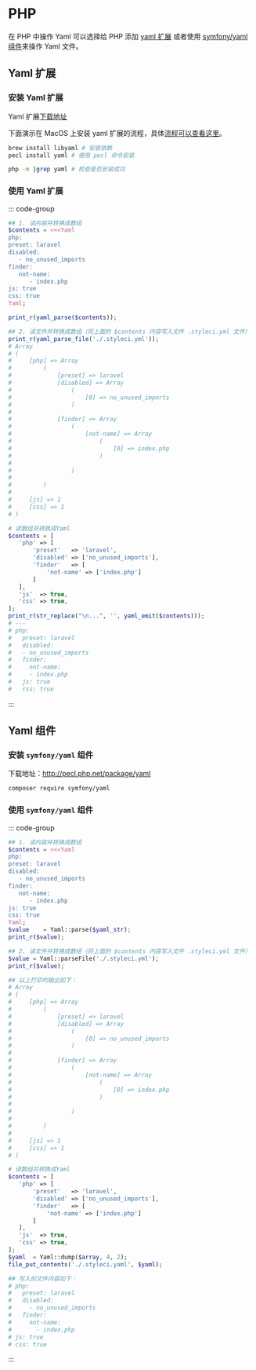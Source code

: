 # PHP

在 PHP 中操作 Yaml 可以选择给 PHP 添加 [yaml 扩展](https://pecl.php.net/package/yaml) 或者使用 [symfony/yaml 组件](https://symfony.com/doc/current/components/yaml.html)来操作 Yaml 文件。

## Yaml 扩展

### 安装 Yaml 扩展
Yaml 扩展[下载地址](http://pecl.php.net/package/yaml)

下面演示在 MacOS 上安装 yaml 扩展的流程，具体[流程可以查看这里](https://curder.github.io/setup-mac-for-developer/guide/install/php.html#yaml)。

```bash
brew install libyaml # 安装依赖
pecl install yaml # 使用 pecl 命令安装

php -m |grep yaml # 检查是否安装成功
```

### 使用 Yaml 扩展

::: code-group
```php [将 Yaml 转为 PHP 数组]
## 1. 读内容并转换成数组
$contents = <<<Yaml
php:
preset: laravel
disabled:
   - no_unused_imports
finder:
   not-name:
      - index.php
js: true
css: true
Yaml;

print_r(yaml_parse($contents));

## 2. 读文件并转换成数组（将上面的 $contents 内容写入文件 .styleci.yml 文件）
print_r(yaml_parse_file('./.styleci.yml'));
# Array
# (
#     [php] => Array
#         (
#             [preset] => laravel
#             [disabled] => Array
#                 (
#                     [0] => no_unused_imports
#                 )
#
#             [finder] => Array
#                 (
#                     [not-name] => Array
#                         (
#                             [0] => index.php
#                         )
#
#                 )
#
#         )
#
#     [js] => 1
#     [css] => 1
# )
```

 ```php [将 PHP 数组转成 Yaml 格式]
 # 读数组并转换成Yaml
 $contents = [
    'php' => [
        'preset'   => 'laravel',
        'disabled' => ['no_unused_imports'],
        'finder'   => [
            'not-name' => ['index.php']
        ]
    ],
    'js'  => true,
    'css' => true,
]; 
print_r(str_replace("\n...", '', yaml_emit($contents)));
# ---
# php:
#   preset: laravel
#   disabled:
#   - no_unused_imports
#   finder:
#     not-name:
#     - index.php
#   js: true
#   css: true
```
:::


## Yaml 组件

### 安装 `symfony/yaml` 组件

下载地址：http://pecl.php.net/package/yaml

```bash
composer require symfony/yaml
```


### 使用 `symfony/yaml` 组件

::: code-group

```php [将 Yaml 转为 PHP 数组]
## 1. 读内容并转换成数组
$contents = <<<Yaml
php:
preset: laravel
disabled:
   - no_unused_imports
finder:
   not-name:
      - index.php
js: true
css: true
Yaml;
$value    = Yaml::parse($yaml_str);
print_r($value);

## 2. 读文件并转换成数组（将上面的 $contents 内容写入文件 .styleci.yml 文件）
$value = Yaml::parseFile('./.styleci.yml');
print_r($value);

## 以上打印均输出如下：
# Array
# (
#     [php] => Array
#         (
#             [preset] => laravel
#             [disabled] => Array
#                 (
#                     [0] => no_unused_imports
#                 )
#
#             [finder] => Array
#                 (
#                     [not-name] => Array
#                         (
#                             [0] => index.php
#                         )
#
#                 )
#
#         )
#
#     [js] => 1
#     [css] => 1
# )
```

```php [将 PHP 数组转成 Yaml 格式]
# 读数组并转换成Yaml
$contents = [
   'php' => [
       'preset'   => 'laravel',
       'disabled' => ['no_unused_imports'],
       'finder'   => [
           'not-name' => ['index.php']
       ]
   ],
   'js'  => true,
   'css' => true,
];
$yaml  = Yaml::dump($array, 4, 2);
file_put_contents('./.styleci.yaml', $yaml);

## 写入的文件内容如下：
# php:
#   preset: laravel
#   disabled:
#     - no_unused_imports
#   finder:
#     not-name:
#       - index.php
# js: true
# css: true
```
:::